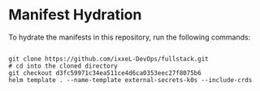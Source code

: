 
# Manifest Hydration

To hydrate the manifests in this repository, run the following commands:

```shell

git clone https://github.com/ixxeL-DevOps/fullstack.git
# cd into the cloned directory
git checkout d3fc59971c34ea511ce4d6ca0353eec27f8075b6
helm template . --name-template external-secrets-k0s --include-crds
```